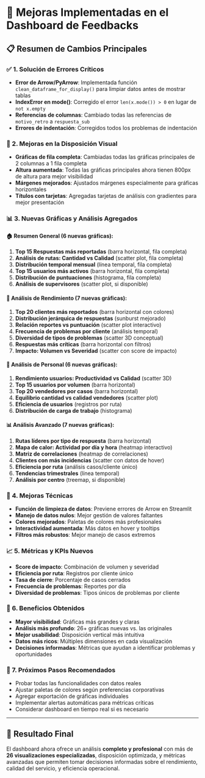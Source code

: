 # 🎯 Mejoras Implementadas en el Dashboard de Feedbacks

## 📋 Resumen de Cambios Principales

### ✅ 1. Solución de Errores Críticos
- **Error de Arrow/PyArrow**: Implementada función `clean_dataframe_for_display()` para limpiar datos antes de mostrar tablas
- **IndexError en mode()**: Corregido el error `len(x.mode()) > 0` en lugar de `not x.empty`
- **Referencias de columnas**: Cambiado todas las referencias de `motivo_retro` a `respuesta_sub`
- **Errores de indentación**: Corregidos todos los problemas de indentación

### 🎨 2. Mejoras en la Disposición Visual
- **Gráficas de fila completa**: Cambiadas todas las gráficas principales de 2 columnas a 1 fila completa
- **Altura aumentada**: Todas las gráficas principales ahora tienen 800px de altura para mejor visibilidad
- **Márgenes mejorados**: Ajustados márgenes especialmente para gráficas horizontales
- **Títulos con tarjetas**: Agregadas tarjetas de análisis con gradientes para mejor presentación

### 📊 3. Nuevas Gráficas y Análisis Agregados

#### 🏠 Resumen General (6 nuevas gráficas):
1. **Top 15 Respuestas más reportadas** (barra horizontal, fila completa)
2. **Análisis de rutas: Cantidad vs Calidad** (scatter plot, fila completa)
3. **Distribución temporal mensual** (línea temporal, fila completa)
4. **Top 15 usuarios más activos** (barra horizontal, fila completa)
5. **Distribución de puntuaciones** (histograma, fila completa)
6. **Análisis de supervisores** (scatter plot, si disponible)

#### 🎯 Análisis de Rendimiento (7 nuevas gráficas):
1. **Top 20 clientes más reportados** (barra horizontal con colores)
2. **Distribución jerárquica de respuestas** (sunburst mejorado)
3. **Relación reportes vs puntuación** (scatter plot interactivo)
4. **Frecuencia de problemas por cliente** (análisis temporal)
5. **Diversidad de tipos de problemas** (scatter 3D conceptual)
6. **Respuestas más críticas** (barra horizontal con filtros)
7. **Impacto: Volumen vs Severidad** (scatter con score de impacto)

#### 👥 Análisis de Personal (6 nuevas gráficas):
1. **Rendimiento usuarios: Productividad vs Calidad** (scatter 3D)
2. **Top 15 usuarios por volumen** (barra horizontal)
3. **Top 20 vendedores por casos** (barra horizontal)
4. **Equilibrio cantidad vs calidad vendedores** (scatter plot)
5. **Eficiencia de usuarios** (registros por ruta)
6. **Distribución de carga de trabajo** (histograma)

#### 📊 Análisis Avanzado (7 nuevas gráficas):
1. **Rutas líderes por tipo de respuesta** (barra horizontal)
2. **Mapa de calor: Actividad por día y hora** (heatmap interactivo)
3. **Matriz de correlaciones** (heatmap de correlaciones)
4. **Clientes con más incidencias** (scatter con datos de hover)
5. **Eficiencia por ruta** (análisis casos/cliente único)
6. **Tendencias trimestrales** (línea temporal)
7. **Análisis por centro** (treemap, si disponible)

### 🔧 4. Mejoras Técnicas
- **Función de limpieza de datos**: Previene errores de Arrow en Streamlit
- **Manejo de datos nulos**: Mejor gestión de valores faltantes
- **Colores mejorados**: Paletas de colores más profesionales
- **Interactividad aumentada**: Más datos en hover y tooltips
- **Filtros más robustos**: Mejor manejo de casos extremos

### 📈 5. Métricas y KPIs Nuevos
- **Score de impacto**: Combinación de volumen y severidad
- **Eficiencia por ruta**: Registros por cliente único
- **Tasa de cierre**: Porcentaje de casos cerrados
- **Frecuencia de problemas**: Reportes por día
- **Diversidad de problemas**: Tipos únicos de problemas por cliente

### 🎯 6. Beneficios Obtenidos
- **Mayor visibilidad**: Gráficas más grandes y claras
- **Análisis más profundo**: 26+ gráficas nuevas vs. las originales
- **Mejor usabilidad**: Disposición vertical más intuitiva
- **Datos más ricos**: Múltiples dimensiones en cada visualización
- **Decisiones informadas**: Métricas que ayudan a identificar problemas y oportunidades

### 🚀 7. Próximos Pasos Recomendados
- Probar todas las funcionalidades con datos reales
- Ajustar paletas de colores según preferencias corporativas
- Agregar exportación de gráficas individuales
- Implementar alertas automáticas para métricas críticas
- Considerar dashboard en tiempo real si es necesario

---

## 🎉 Resultado Final
El dashboard ahora ofrece un análisis **completo y profesional** con más de **26 visualizaciones especializadas**, disposición optimizada, y métricas avanzadas que permiten tomar decisiones informadas sobre el rendimiento, calidad del servicio, y eficiencia operacional.
